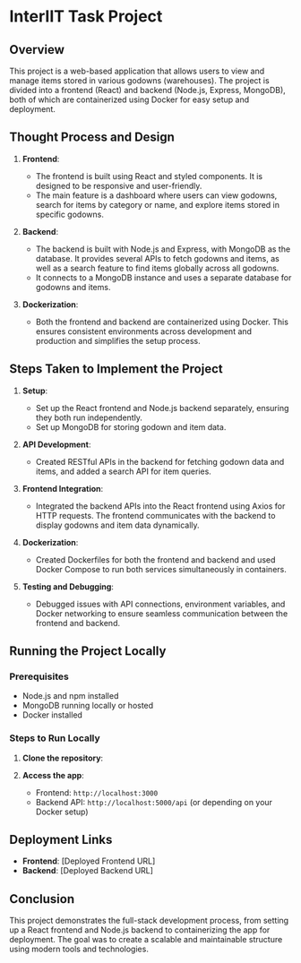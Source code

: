 InterIIT Task Project
=====================

Overview
--------

This project is a web-based application that allows users to view and manage items stored in various godowns (warehouses). The project is divided into a frontend (React) and backend (Node.js, Express, MongoDB), both of which are containerized using Docker for easy setup and deployment.

Thought Process and Design
--------------------------

1.  **Frontend**:

    -   The frontend is built using React and styled components. It is designed to be responsive and user-friendly.
    -   The main feature is a dashboard where users can view godowns, search for items by category or name, and explore items stored in specific godowns.
2.  **Backend**:

    -   The backend is built with Node.js and Express, with MongoDB as the database. It provides several APIs to fetch godowns and items, as well as a search feature to find items globally across all godowns.
    -   It connects to a MongoDB instance and uses a separate database for godowns and items.
3.  **Dockerization**:

    -   Both the frontend and backend are containerized using Docker. This ensures consistent environments across development and production and simplifies the setup process.

Steps Taken to Implement the Project
------------------------------------

1.  **Setup**:

    -   Set up the React frontend and Node.js backend separately, ensuring they both run independently.
    -   Set up MongoDB for storing godown and item data.
2.  **API Development**:

    -   Created RESTful APIs in the backend for fetching godown data and items, and added a search API for item queries.
3.  **Frontend Integration**:

    -   Integrated the backend APIs into the React frontend using Axios for HTTP requests. The frontend communicates with the backend to display godowns and item data dynamically.
4.  **Dockerization**:

    -   Created Dockerfiles for both the frontend and backend and used Docker Compose to run both services simultaneously in containers.
5.  **Testing and Debugging**:

    -   Debugged issues with API connections, environment variables, and Docker networking to ensure seamless communication between the frontend and backend.

Running the Project Locally
---------------------------

### Prerequisites

-   Node.js and npm installed
-   MongoDB running locally or hosted
-   Docker installed

### Steps to Run Locally

1.  **Clone the repository**:


2.  **Access the app**:

    -   Frontend: `http://localhost:3000`
    -   Backend API: `http://localhost:5000/api` (or depending on your Docker setup)

Deployment Links
----------------

-   **Frontend**: [Deployed Frontend URL]
-   **Backend**: [Deployed Backend URL]

Conclusion
----------

This project demonstrates the full-stack development process, from setting up a React frontend and Node.js backend to containerizing the app for deployment. The goal was to create a scalable and maintainable structure using modern tools and technologies.
